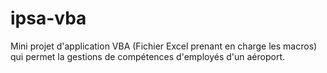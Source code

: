 # ipsa-vba

Mini projet d'application VBA (Fichier Excel prenant en charge les macros) qui permet la gestions de compétences d'employés d'un aéroport.
